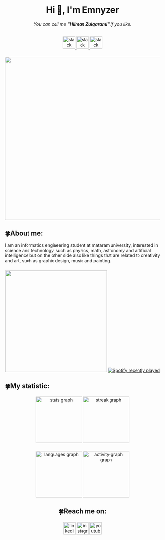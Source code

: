 <h1 align="center">Hi 👋, I'm Emnyzer</h1>
<h6 align="center">You can call me <b>"Hilman Zulqarami"</b> if you like.</h6>

###

<div align="center" >
  <a href="https://github.com/EMNYZER#about-me" target="_blank">
    <img src="https://img.shields.io/static/v1?message=About&logo=none&label=&color=00241b&logoColor=white&labelColor=&style=for-the-badge" height="40" alt="slack logo" />
  </a>
  <a href="https://github.com/EMNYZER#my-statistic" target="_blank">
    <img src="https://img.shields.io/static/v1?message=Statistic&logo=none&label=&color=00241b&logoColor=white&labelColor=&style=for-the-badge" height="40" alt="slack logo"  />
  </a>
  <a href="https://github.com/EMNYZER#reach-me-on" target="_blank">
    <img src="https://img.shields.io/static/v1?message=Social%20media&logo=none&label=&color=00241b&logoColor=white&labelColor=&style=for-the-badge" height="40" alt="slack logo"  />
  </a>
</div>

###

<div align="center" >
   <img height="530" src="https://i.pinimg.com/originals/06/e2/0f/06e20fac9ae6bd96981f8da9ee81d48f.gif"  />
</div>

###

<h2>🍀About me:</h2>
<p>I am an informatics engineering student at mataram university, interested in science and technology, such as physics, math, astronomy and artificial intelligence but on the other side also like things that are related to creativity and art, such as graphic design, music and painting.</p> 

###

<div align="center" >
    <img height="330" src="https://cdn.leonardo.ai/users/3a131935-3610-43be-9233-7fec54c40a7f/generations/fcf2241b-99d2-49df-8024-594355e9d728/Default_make_me_a_logo_with_the_main_element_being_a_wolf_imag_3.jpg"  />
    <a href="https://open.spotify.com/user/314a44whxy2clvvhs4mdqugfdhby">
      <img src="https://spotify-recently-played-readme.vercel.app/api?user=314a44whxy2clvvhs4mdqugfdhby&count=5&unique=false" alt="Spotify recently played"  />
    </a>
</div>

###

<h2>🍀My statistic:</h2>

###

<div align="center">
  <img src="https://github-readme-stats.vercel.app/api?username=EMNYZER&hide_title=false&hide_rank=false&show_icons=true&include_all_commits=true&count_private=true&disable_animations=false&theme=gotham&locale=en&hide_border=false&order=1" height="150" alt="stats graph"  />
  <img src="https://streak-stats.demolab.com?user=EMNYZER&locale=en&mode=weekly&theme=gotham&hide_border=false&border_radius=5&date_format=j%20M%5B%20Y%5D&order=3" height="150" alt="streak graph"  />
</div>

###

<div align="center">
  <img src="https://github-readme-stats.vercel.app/api/top-langs?username=EMNYZER&locale=en&hide_title=false&layout=compact&card_width=320&langs_count=5&theme=gotham&hide_border=false&order=2" height="150" alt="languages graph"  />
  <img src="https://github-readme-activity-graph.vercel.app/graph?username=EMNYZER&radius=16&theme=gotham&area=true&order=5&hide_border=false&hide_title=false&custom_title=Constribution%20graph" height="150" alt="activity-graph graph"  />
</div>

###

<h2 align="center">🍀Reach me on:</h2>

###

<div align="center">
  <a href="https://www.linkedin.com/in/hilman-zulqarami-20192b188/" target="_blank">
    <img src="https://img.shields.io/static/v1?message=LinkedIn&logo=linkedin&label=&color=00241b&logoColor=white&labelColor=&style=for-the-badge" height="39" alt="linkedin logo"  />
  </a>
  <a href="https://www.instagram.com/emnyzer/?next=%2F" target="_blank">
    <img src="https://img.shields.io/static/v1?message=Instagram&logo=instagram&label=&color=00241b&logoColor=white&labelColor=&style=for-the-badge" height="39" alt="instagram logo"  />
  </a>
  <a href="https://www.youtube.com/channel/UCO44I2vXGJy4en48X6xGmjg" target="_blank">
    <img src="https://img.shields.io/static/v1?message=Youtube&logo=youtube&label=&color=00241b&logoColor=white&labelColor=&style=for-the-badge" height="39" alt="youtube logo"  />
  </a>
</div>

###
